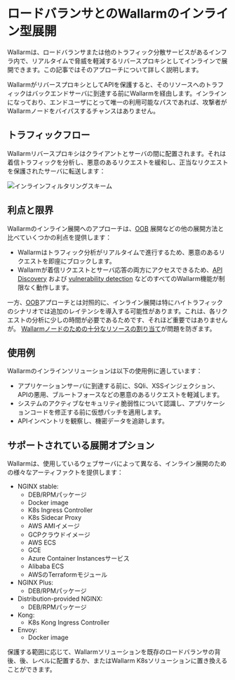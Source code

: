 # ロードバランサとのWallarmのインライン型展開

Wallarmは、ロードバランサまたは他のトラフィック分散サービスがあるインフラ内で、リアルタイムで脅威を軽減するリバースプロキシとしてインラインで展開できます。この記事ではそのアプローチについて詳しく説明します。

WallarmがリバースプロキシとしてAPIを保護すると、そのリソースへのトラフィックはバックエンドサーバに到達する前にWallarmを経由します。インラインになっており、エンドユーザにとって唯一の利用可能なパスであれば、攻撃者がWallarmノードをバイパスするチャンスはありません。

## トラフィックフロー

Wallarmリバースプロキシはクライアントとサーバの間に配置されます。それは着信トラフィックを分析し、悪意のあるリクエストを緩和し、正当なリクエストを保護されたサーバに転送します：

![インラインフィルタリングスキーム](../../images/waf-installation/load-balancing/wallarm-inline-deployment-scheme.png)

## 利点と限界

Wallarmのインライン展開へのアプローチは、[OOB](../oob/overview.md) 展開などの他の展開方法と比べていくつかの利点を提供します：

* Wallarmはトラフィック分析がリアルタイムで進行するため、悪意のあるリクエストを即座にブロックします。
* Wallarmが着信リクエストとサーバ応答の両方にアクセスできるため、[API Discovery](../../about-wallarm/api-discovery.md) および [vulnerability detection](../../about-wallarm/detecting-vulnerabilities.md) などのすべてのWallarm機能が制限なく動作します。

一方、[OOB](../oob/overview.md)アプローチとは対照的に、インライン展開は特にハイトラフィックのシナリオでは追加のレイテンシを導入する可能性があります。これは、各リクエストの分析に少しの時間が必要であるためです、それほど重要ではありませんが。 [Wallarmノードのための十分なリソースの割り当て](../../admin-en/configuration-guides/allocate-resources-for-node.md)が問題を防ぎます。

## 使用例

Wallarmのインラインソリューションは以下の使用例に適しています：

* アプリケーションサーバに到達する前に、SQli、XSSインジェクション、APIの悪用、ブルートフォースなどの悪意のあるリクエストを軽減します。
* システムのアクティブなセキュリティ脆弱性について認識し、アプリケーションコードを修正する前に仮想パッチを適用します。
* APIインベントリを観察し、機密データを追跡します。

## サポートされている展開オプション

Wallarmは、使用しているウェブサーバによって異なる、インライン展開のための様々なアーティファクトを提供します：

* NGINX stable:
   * DEB/RPMパッケージ
   * Docker image
   * K8s Ingress Controller
   * K8s Sidecar Proxy
   * AWS AMIイメージ
   * GCPクラウドイメージ
   * AWS ECS
   * GCE
   * Azure Container Instancesサービス
   * Alibaba ECS
   * AWSのTerraformモジュール
* NGINX Plus:
    * DEB/RPMパッケージ
* Distribution-provided NGINX:
   * DEB/RPMパッケージ
* Kong:
   * K8s Kong Ingress Controller
* Envoy:
    * Docker image

保護する範囲に応じて、Wallarmソリューションを既存のロードバランサの背後、後、レベルに配置するか、またはWallarm K8sソリューションに置き換えることができます。

<!-- 
1. внути самих инструкйи надо в backend-server указывать адрес балансировщика?
1. specify somewhere that +++ correct real IP identification is needed.
-->
